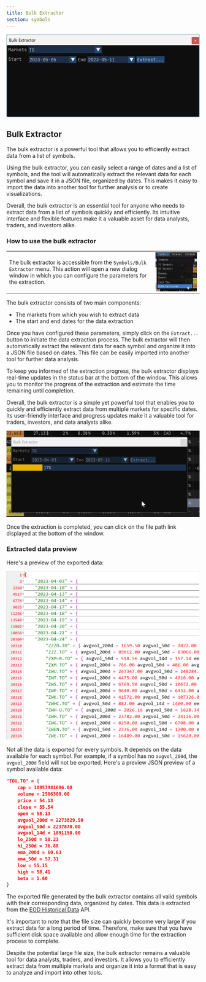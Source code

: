 ```yaml
---
title: Bulk Extractor
section: symbols
---
```


![Bulk Extractor](./img/bulk_extractor_02.png)

## Bulk Extractor

The bulk extractor is a powerful tool that allows you to efficiently extract data from a list of symbols. 

Using the bulk extractor, you can easily select a range of dates and a list of symbols, and the tool will automatically extract the relevant data for each symbol and save it in a JSON file, organized by dates. This makes it easy to import the data into another tool for further analysis or to create visualizations.

Overall, the bulk extractor is an essential tool for anyone who needs to extract data from a list of symbols quickly and efficiently. Its intuitive interface and flexible features make it a valuable asset for data analysts, traders, and investors alike.

### How to use the bulk extractor

|        |         |
|--------|--------:|
| The bulk extractor is accessible from the `Symbols/Bulk Extractor` menu. This action will open a new dialog window in which you can configure the parameters for the extraction. | ![Bulk Extractor](./img/bulk_extractor_01.png) |

The bulk extractor consists of two main components:

- The markets from which you wish to extract data
- The start and end dates for the data extraction

Once you have configured these parameters, simply click on the `Extract...` button to initiate the data extraction process. The bulk extractor will then automatically extract the relevant data for each symbol and organize it into a JSON file based on dates. This file can be easily imported into another tool for further data analysis.

To keep you informed of the extraction progress, the bulk extractor displays real-time updates in the status bar at the bottom of the window. This allows you to monitor the progress of the extraction and estimate the time remaining until completion.

Overall, the bulk extractor is a simple yet powerful tool that enables you to quickly and efficiently extract data from multiple markets for specific dates. Its user-friendly interface and progress updates make it a valuable tool for traders, investors, and data analysts alike.

![Bulk Extractor](./img/bulk_extractor_03.png)

Once the extraction is completed, you can click on the file path link displayed at the bottom of the window.

### Extracted data preview

Here's a preview of the exported data:

![Bulk Extractor](./img/bulk_extractor_04.png)

Not all the data is exported for every symbols. It depends on the data available for each symbol. For example, if a symbol has no `avgvol_200d`, the `avgvol_200d` field will not be exported. Here's a preview JSON preview of a symbol available data:

```json
"TOU.TO" = { 
    cap = 18957981696.00 
    volume = 2506300.00 
    price = 54.13 
    close = 55.54 
    open = 58.13 
    avgvol_200d = 2273829.50 
    avgvol_50d = 2237870.00 
    avgvol_14d = 1891150.00 
    lo_250d = 50.23 
    hi_250d = 76.88 
    ema_200d = 60.63 
    ema_50d = 57.31 
    low = 55.15 
    high = 58.41 
    beta = 1.60 
}
```

The exported file generated by the bulk extractor contains all valid symbols with their corresponding data, organized by dates. This data is extracted from the <a href="https://eodhistoricaldata.com/financial-apis/bulk-api-eod-splits-dividends/?ref=PF9TZC2T" target=_blank>EOD Historical Data</a> API.

It's important to note that the file size can quickly become very large if you extract data for a long period of time. Therefore, make sure that you have sufficient disk space available and allow enough time for the extraction process to complete.

Despite the potential large file size, the bulk extractor remains a valuable tool for data analysts, traders, and investors. It allows you to efficiently extract data from multiple markets and organize it into a format that is easy to analyze and import into other tools.
